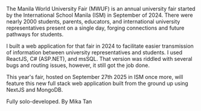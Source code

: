 The Manila World University Fair (MWUF) is an annual university fair started by the International School Manila (ISM) in September of 2024. 
There were nearly 2000 students, parents, educators, and international university representatives present on a single day, forging connections and future pathways for students.

I built a web application for that fair in 2024 to facilitate easier transmission of information between university representatives and students. I used ReactJS, C# (ASP.NET), and msSQL.
That version was riddled with several bugs and routing issues, however, it still got the job done.

This year's fair, hosted on September 27th 2025 in ISM once more, will feature this new full stack web application built from the ground up using NextJS and MongoDB.

Fully solo-developed. 
By Mika Tan
